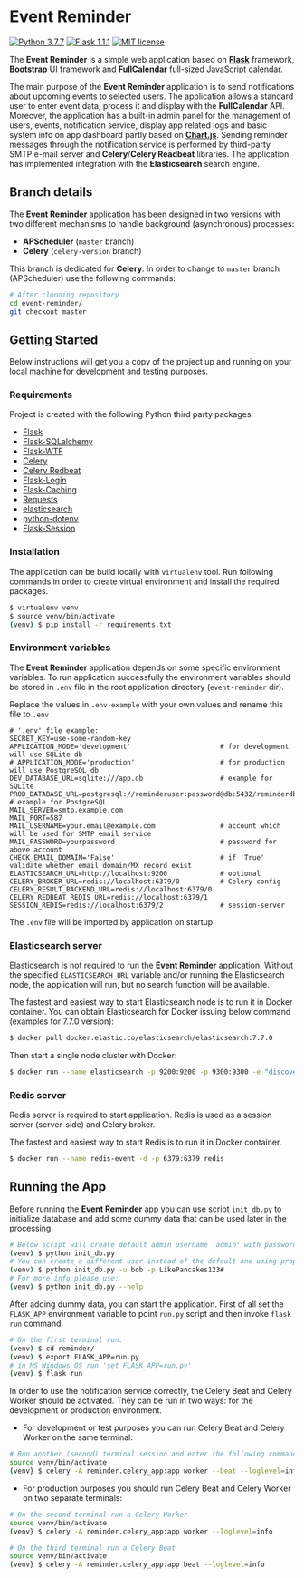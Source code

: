 # Event Reminder

[![Python 3.7.7](https://img.shields.io/badge/python-3.8.5-blue.svg)](https://www.python.org/downloads/release/python-377/)
[![Flask 1.1.1](https://img.shields.io/badge/Flask-1.1.1-blue.svg)](https://flask.palletsprojects.com/en/1.1.x/)
[![MIT license](https://img.shields.io/badge/License-MIT-blue.svg)](https://lbesson.mit-license.org/)

The **Event Reminder** is a simple web application based on **[Flask](https://flask.palletsprojects.com/en/1.1.x/)** framework, **[Bootstrap](https://getbootstrap.com/)** UI framework and **[FullCalendar](https://fullcalendar.io/)** full-sized JavaScript calendar. 
 
The main purpose of the **Event Reminder** application is to send notifications about upcoming events to selected users. The application allows a standard user to enter event data, process it and display with the **FullCalendar** API. Moreover, the application has a built-in admin panel for the management of users, events, notification service, display app related logs and basic system info on app dashboard partly based on **[Chart.js](https://www.chartjs.org/)**. Sending reminder messages through the notification service is performed by third-party SMTP e-mail server and **Celery**/**Celery Readbeat** libraries.
The application has implemented integration with the **Elasticsearch** search engine.

## Branch details
The **Event Reminder** application has been designed in two versions with two different mechanisms to handle background (asynchronous) processes:
- **APScheduler** (`master` branch)
- **Celery** (`celery-version` branch)

This branch is dedicated for **Celery**. In order to change to `master` branch (APScheduler) use the following commands:
```bash
# After clonning repository
cd event-reminder/
git checkout master
```

## Getting Started

Below instructions will get you a copy of the project up and running on your local machine for development and testing purposes. 


### Requirements

Project is created with the following Python third party packages:
* [Flask](https://flask.palletsprojects.com/en/1.1.x/)
* [Flask-SQLalchemy](https://flask-sqlalchemy.palletsprojects.com/en/2.x/)
* [Flask-WTF](https://flask-wtf.readthedocs.io/en/stable/)
* [Celery](https://docs.celeryproject.org/en/stable/index.html)
* [Celery Redbeat](https://pypi.org/project/celery-redbeat/)
* [Flask-Login](https://flask-login.readthedocs.io/en/latest/)
* [Flask-Caching](https://flask-caching.readthedocs.io/en/latest/)
* [Requests](https://requests.readthedocs.io/en/master/)
* [elasticsearch](https://pypi.org/project/elasticsearch/)
* [python-dotenv](https://pypi.org/project/python-dotenv/)
* [Flask-Session](https://flask-session.readthedocs.io/en/latest/)

### Installation

The application can be build locally with `virtualenv` tool. Run following commands in order to create virtual environment and install the required packages.

```bash
$ virtualenv venv
$ source venv/bin/activate
(venv) $ pip install -r requirements.txt
```

### Environment variables

The **Event Reminder** application depends on some specific environment variables. 
To run application successfully the environment variables should be stored in `.env` file in the root application directory (`event-reminder` dir).

Replace the values in `.env-example` with your own values and rename this file to `.env`
```
# '.env' file example:
SECRET_KEY=use-some-random-key
APPLICATION_MODE='development'                      # for development will use SQLite db
# APPLICATION_MODE='production'                     # for production will use PostgreSQL db
DEV_DATABASE_URL=sqlite:///app.db                   # example for SQLite
PROD_DATABASE_URL=postgresql://reminderuser:password@db:5432/reminderdb     # example for PostgreSQL
MAIL_SERVER=smtp.example.com
MAIL_PORT=587
MAIL_USERNAME=your.email@example.com                # account which will be used for SMTP email service
MAIL_PASSWORD=yourpassword                          # password for above account
CHECK_EMAIL_DOMAIN='False'                          # if 'True' validate whether email domain/MX record exist
ELASTICSEARCH_URL=http://localhost:9200             # optional
CELERY_BROKER_URL=redis://localhost:6379/0          # Celery config
CELERY_RESULT_BACKEND_URL=redis://localhost:6379/0
CELERY_REDBEAT_REDIS_URL=redis://localhost:6379/1
SESSION_REDIS=redis://localhost:6379/2              # session-server
```
The `.env` file will be imported by application on startup.

### Elasticsearch server
Elasticsearch is not required to run the **Event Reminder** application. Without the specified `ELASTICSEARCH_URL` variable and/or running the Elasticsearch node, the application will run, but no search function will be available.

The fastest and easiest way to start Elasticsearch node is to run it in Docker container.
You can obtain Elasticsearch for Docker issuing below command (examples for 7.7.0 version):
```bash
$ docker pull docker.elastic.co/elasticsearch/elasticsearch:7.7.0
``` 
Then start a single node cluster with Docker:
```bash
$ docker run --name elasticsearch -p 9200:9200 -p 9300:9300 -e "discovery.type=single-node" -d docker.elastic.co/elasticsearch/elasticsearch:7.7.0
```
### Redis server
Redis server is required to start application. Redis is used as a session server (server-side) and Celery broker. 

The fastest and easiest way to start Redis is to run it in Docker container.
```bash
$ docker run --name redis-event -d -p 6379:6379 redis
```


## Running the App

Before running the **Event Reminder** app you can use script `init_db.py` to initialize database and add some dummy data that can be used later in the processing.
```bash
# Below script will create default admin username 'admin' with password 'admin'
(venv) $ python init_db.py
# You can create a different user instead of the default one using proper options. Below example for username 'bob' with password 'LikePancakes123#'.
(venv) $ python init_db.py -u bob -p LikePancakes123#
# For more info please use:
(venv) $ python init_db.py --help
```

After adding dummy data, you can start the application. First of all set the `FLASK_APP` environment variable to point `run.py` script and then invoke `flask run` command.
```bash
# On the first terminal run:
(venv) $ cd reminder/
(venv) $ export FLASK_APP=run.py
# in MS Windows OS run 'set FLASK_APP=run.py'
(venv) $ flask run
```

In order to use the notification service correctly, the Celery Beat and Celery Worker should be activated.
They can be run in two ways: for the development or production environment.  
- For development or test purposes you can run Celery Beat and Celery Worker on the same terminal:
```bash
# Run another (second) terminal session and enter the following commands:
source venv/bin/activate
(venv} $ celery -A reminder.celery_app:app worker --beat --loglevel=info
```
- For production purposes you should run Celery Beat and Celery Worker on two separate terminals:
```bash
# On the second terminal run a Celery Worker
source venv/bin/activate
(venv} $ celery -A reminder.celery_app:app worker --loglevel=info

# On the third terminal run a Celery Beat
source venv/bin/activate
(venv} $ celery -A reminder.celery_app:app beat --loglevel=info
```